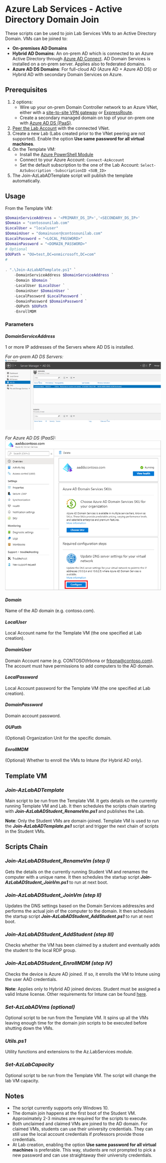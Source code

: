 # Azure Lab Services - Active Directory Domain Join

These scripts can be used to join Lab Services VMs to an Active Directory Domain.
VMs can be joined to:
- **On-premises AD Domains**
- **Hybrid AD Domains**: An on-prem AD which is connected to an Azure Active Directory through [Azure AD Connect](https://docs.microsoft.com/en-us/azure/active-directory/hybrid/how-to-connect-install-prerequisites). AD Domain Services is installed on a on-prem server. Applies also to federated domains.
- **Azure AD DS Domains**: For full-cloud AD (Azure AD + Azure AD DS) or Hybrid AD with secondary Domain Services on Azure.

## Prerequisites
1) 2 options:
    * Wire up your on-prem Domain Controller network to an Azure VNet, either with a [site-to-site VPN gateway](https://docs.microsoft.com/en-us/azure/vpn-gateway/vpn-gateway-about-vpngateways) or [ExpressRoute](https://docs.microsoft.com/en-us/azure/expressroute/expressroute-introduction).
    * Create a secondary managed domain on top of your on-prem one with [Azure AD DS (PaaS)](https://docs.microsoft.com/en-us/azure/active-directory-domain-services/tutorial-create-instance).
2) [Peer the Lab Account](https://docs.microsoft.com/en-us/azure/lab-services/classroom-labs/how-to-connect-peer-virtual-network) with the connected VNet.
3) Create a new Lab (Labs created prior to the VNet peering are not supported). Enable the option **Use same password for all virtual machines**.
4) On the Template VM:
    * Install the [Azure PowerShell Module](https://docs.microsoft.com/en-us/powershell/azure/install-az-ps?view=azps-2.8.0)
    * Connect to your Azure Account: ```Connect-AzAccount```
    * Set the default subscription to the one of the Lab Account: ```Select-AzSubscription -SubscriptionID <SUB_ID>```
5) The Join-AzLabADTemplate script will publish the template automatically.

## Usage

From the Template VM:

```powershell
$DomainServiceAddress = '<PRIMARY_DS_IP>','<SECONDARY_DS_IP>'
$Domain = "contosounilab.com"
$LocalUser = "localuser"
$DomainUser = "domainuser@contosounilab.com"
$LocalPassword = "<LOCAL_PASSWORD>"
$DomainPassword = "<DOMAIN_PASSWORD>"
# Optional
$OUPath = "OU=test,DC=onmicrosoft,DC=com"
#

. ".\Join-AzLabADTemplate.ps1" `
    -DomainServiceAddress $DomainServiceAddress `
    -Domain $Domain `
    -LocalUser $LocalUser `
    -DomainUser $DomainUser `
    -LocalPassword $LocalPassword `
    -DomainPassword $DomainPassword `
    -OUPath $OUPath
    -EnrollMDM
```

### Parameters

#### ***DomainServiceAddress***
1 or more IP addresses of the Servers where AD DS is installed.

*For on-prem AD DS Servers:*
![On-prem AD DS](./img/On-prem%20AD%20DS%20Server.png)

*For Azure AD DS (PaaS):*
![Azure AD DS (PaaS)](./img/Azure%20AD%20DS.png)

#### ***Domain***
Name of the AD domain (e.g. contoso.com).

#### ***LocalUser***
Local Account name for the Template VM (the one specified at Lab creation).

#### ***DomainUser***
Domain Account name (e.g. CONTOSO\frbona or frbona@contoso.com). The account must have permissions to add computers to the AD domain.

#### ***LocalPassword***
Local Account password for the Template VM (the one specified at Lab creation).

#### ***DomainPassword***
Domain account password.

#### ***OUPath***
(Optional) Organization Unit for the specific domain.

#### ***EnrollMDM***
(Optional) Whether to enroll the VMs to Intune (for Hybrid AD only).

## Template VM
### ***Join-AzLabADTemplate***
Main script to be run from the Template VM. It gets details on the currently running Template VM and Lab. It then schedules the scripts chain starting with ***Join-AzLabADStudent_RenameVm.ps1*** and publishes the Lab.

**Note**: Only the Student VMs are domain-joined. Template VM is used to run the ***Join-AzLabADTemplate.ps1*** script and trigger the next chain of scripts in the Student VMs.

## Scripts Chain
### ***Join-AzLabADStudent_RenameVm (step I)***
Gets the details on the currently running Student VM and renames the computer with a unique name. It then schedules the startup script ***Join-AzLabADStudent_JoinVm.ps1*** to run at next boot.

### ***Join-AzLabADStudent_JoinVm (step II)***
Updates the DNS settings based on the Domain Services address/es and performs the actual join of the computer to the domain. It then schedules the startup script ***Join-AzLabADStudent_AddStudent.ps1*** to run at next boot.

### ***Join-AzLabADStudent_AddStudent (step III)***
Checks whether the VM has been claimed by a student and eventually adds the student to the local RDP group.

### ***Join-AzLabADStudent_EnrollMDM (step IV)***
Checks the device is Azure AD joined. If so, it enrolls the VM to Intune using the user AAD credentials.

**Note**: Applies only to Hybrid AD joined devices. Student must be assigned a valid Intune license. Other requirements for Intune can be found [here](https://docs.microsoft.com/en-us/windows/client-management/mdm/enroll-a-windows-10-device-automatically-using-group-policy#verify-auto-enrollment-requirements-and-settings). 

### ***Set-AzLabADVms (optional)***
Optional script to be run from the Template VM. It spins up all the VMs leaving enough time for the domain join scripts to be executed before shutting down the VMs.

### ***Utils.ps1***
Utility functions and extensions to the Az.LabServices module.

### ***Set-AzLabCapacity***
Optional script to be run from the Template VM.  The script will change the lab VM capacity.

## Notes
- The script currently supports only Windows 10.
- The domain join happens at the first boot of the Student VM. Approximately 2-3 minutes are required for the scripts to execute.
- Both unclaimed and claimed VMs are joined to the AD domain. For claimed VMs, students can use their university credentials. They can still use the local account credentials if professors provide those credentials.
- At Lab creation, enabling the option **Use same password for all virtual machines** is preferable. This way, students are not prompted to pick a new password and can use straightaway their university credentials.